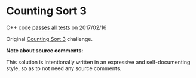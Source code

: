 Counting Sort 3
===============

C++ code [passes all tests](https://www.hackerrank.com/challenges/countingsort3) on 2017/02/16

Original [Counting Sort 3](https://www.hackerrank.com/challenges/countingsort3) challenge.


**Note about source comments:**

This solution is intentionally written in an expressive and self-documenting style, so as to not need
any source comments.

